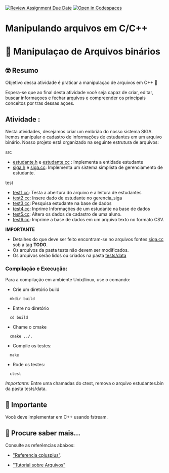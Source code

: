 [![Review Assignment Due Date](https://classroom.github.com/assets/deadline-readme-button-8d59dc4de5201274e310e4c54b9627a8934c3b88527886e3b421487c677d23eb.svg)](https://classroom.github.com/a/zs-Hcqvz)
[![Open in Codespaces](https://classroom.github.com/assets/launch-codespace-f4981d0f882b2a3f0472912d15f9806d57e124e0fc890972558857b51b24a6f9.svg)](https://classroom.github.com/open-in-codespaces?assignment_repo_id=10567569)
# Manipulando arquivos em C/C++

# :wave: Manipulaçao de Arquivos binários

## 🤓 Resumo

Objetivo dessa atividade é praticar a manipulaçao de arquivos em C++ 🚀

Espera-se que ao final desta atividade você seja capaz de criar, editar, buscar informaçoes e 
fechar arquivos e compreender os principais conceitos por tras dessas açoes. 

## Atividade :

Nesta atividades, desejamos criar um embrião do nosso sistema SIGA. 
Iremos manipular o cadastro de informações de estudantes em um arquivo binário.
Nosso projeto está organizado na seguinte estrutura de arquivos:

src
  - [estudante.h](src/estudante.h) e [estudante.cc](src/estudante.cpp) : Implementa a entidade estudante
  - [siga.h](src/siga.h) e [siga.cc](src/siga.cc): Implementa um sistema simplista de gerenciamento de estudante.
  
test
  - [test1.cc](tests/test1.cc):  Testa a abertura do arquivo e a leitura de estudantes  
  - [test2.cc](tests/test2.cc):  Insere dado de estudante no gerencia_siga
  - [test3.cc](tests/test3.cc):  Pesquisa estudante na base de dados
  - [test4.cc](tests/test4.cc):  Inprime Informações de um estudante na base de dados 
  - [test5.cc](tests/test5.cc):  Altera os dados de cadastro de uma aluno.
  - [test6.cc](tests/test6.cc):  Imprime a base de dados em um arquivo texto no formato CSV. 

**IMPORTANTE**
 - Detalhes do que deve ser feito encontram-se no arquivos fontes [siga.cc](src/siga.cc) sob a tag **TODO**.
 - Os arquivos da pasta tests não devem ser modificados.
 - Os arquivos serão lidos ou criados na pasta [tests/data](tests/data)

### Compilação e Execução: 

Para a compilação em ambiente Unix/linux, use o comando:

 - Crie um diretório build
  ```
    mkdir build
  ```
 - Entre no diretório

  ```
    cd build
  ```
  - Chame o cmake
 
  ```
    cmake ../.
  ```
  - Compile os testes:
  
  ```
    make 
  ```
  
  - Rode os testes:
   
  ```
    ctest
  ```

*Importante:* Entre uma chamadas do ctest, remova o arquivo estudantes.bin da pasta tests/data.

## 📝 Importante

Você deve implementar em C++ usando fstream.

## 📝 Procure saber mais...

Consulte as referêmcias abaixos:

* ["Referencia cplusplus"](https://www.cplusplus.com/reference/fstream/fstream/).

* ["Tutorial sobre Arquivos"](https://www.cplusplus.com/reference/fstream/fstream/)



